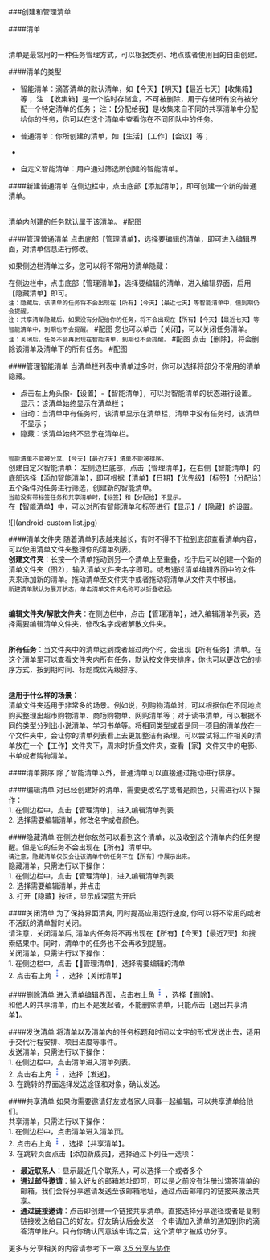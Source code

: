 ###创建和管理清单

####清单

<br >清单是最常用的一种任务管理方式，可以根据类别、地点或者使用目的自由创建。

####清单的类型
* 智能清单：滴答清单的默认清单，如【今天】【明天】【最近七天】【收集箱】等； 
注：【收集箱】是一个临时存储盒，不可被删除，用于存储所有没有被分配一个特定清单的任务； 
注：【分配给我】是收集来自不同的共享清单中分配给你的任务，你可以在这个清单中查看你在不同团队中的任务。

* 普通清单：你所创建的清单，如【生活】【工作】【会议】等；
* 
* 自定义智能清单：用户通过筛选所创建的智能清单。


####新建普通清单
在侧边栏中，点击底部【添加清单】，即可创建一个新的普通清单。

<br>清单内创建的任务默认属于该清单。
#配图

####管理普通清单
点击底部【管理清单】，选择要编辑的清单，即可进入编辑界面，对清单信息进行修改。

如果侧边栏清单过多，您可以将不常用的清单隐藏：

在侧边栏中，点击底部【管理清单】，选择要编辑的清单，进入编辑界面，启用【隐藏清单】即可。
<br>`注：隐藏后，该清单的任务将不会出现在【所有】【今天】【最近七天】等智能清单中，但到期仍会提醒。`
<br>`注：共享清单隐藏后，如果没有分配给你的任务，将不会出现在【所有】【今天】【最近七天】等智能清单中，到期也不会提醒。`
#配图
您也可以单击【关闭】，可以关闭任务清单。 
<br>`注：关闭后，任务不会再出现在智能清单，到期也不会提醒。`
#配图
点击【删除】，将会删除该清单及清单下的所有任务。
#配图

####管理智能清单 
当清单栏列表中清单过多时，你可以选择将部分不常用的清单隐藏。
* 点击左上角头像-【设置】-【智能清单】，可以对智能清单的状态进行设置。
显示：该清单始终显示在清单栏；
* 自动：当清单中有任务时，该清单显示在清单栏，清单中没有任务时，该清单不显示；
* 隐藏：该清单始终不显示在清单栏。

<br >`智能清单不能被分享、【今天】【最近7天】清单不能被排序。` 
<br >创建自定义智能清单： 
左侧边栏底部，点击【管理清单】，在右侧【智能清单】的底部选择【添加智能清单】，即可根据【清单】【日期】【优先级】【标签】【分配给】五个条件对任务进行筛选，创建新的智能清单。
<br >`当前没有带标签任务和共享清单时，【标签】和【分配给】不显示。`
<br >在【智能清单】中，可以对所有智能清单和标签进行【显示】/【隐藏】的设置。

![](android-custom list.jpg)

####清单文件夹
随着清单列表越来越长，有时不得不下拉到底部查看清单内容，可以使用清单文件夹整理你的清单列表。
<br >**创建文件夹**：长按一个清单拖动到另一个清单上至重叠，松手后可以创建一个新的清单文件夹（图2），输入清单文件夹名字即可。或者通过清单编辑界面中的文件夹来添加新的清单。拖动清单至文件夹中或者拖动将清单从文件夹中移出。
<br >`新建清单默认为展开状态，单击清单文件夹名称可以折叠收起。`

<br >**编辑文件夹/解散文件夹**：在侧边栏中，点击【管理清单】，进入编辑清单列表，选择需要编辑清单文件夹，修改名字或者解散文件夹。

<br >**所有任务**：当文件夹中的清单达到或者超过两个时，会出现【所有任务】清单。在这个清单里可以查看文件夹内所有任务，默认按文件夹排序，你也可以更改它的排序方式，按到期时间、标题或优先级排序。

<br >**适用于什么样的场景**：
<br >清单文件夹适用于非常多的场景。例如说，列购物清单时，可以根据你在不同地点购买整理出超市购物清单、商场购物单、网购清单等；对于读书清单，可以根据不同的类型分列出小说清单、学习书单等。将相同类型或者是同一项目的清单放在一个文件夹中，会让你的清单列表看上去更加整洁有条理。可以尝试将工作相关的清单放在一个【工作】文件夹下，周末时折叠文件夹，查看【家】文件夹中的电影、书单或者购物清单。

####清单排序
除了智能清单以外，普通清单可以直接通过拖动进行排序。

####编辑清单
对已经创建好的清单，需要更改名字或者是颜色，只需进行以下操作：
<br>1. 在侧边栏中，点击【管理清单】，进入编辑清单列表
<br>2. 选择需要编辑清单，修改名字或者颜色。

####隐藏清单
在侧边栏你依然可以看到这个清单，以及收到这个清单内的任务提醒。但是它的任务不会出现在【所有】清单中。
<br >`请注意，隐藏清单仅仅会让该清单中的任务不在【所有】中展示出来。`
<br >隐藏清单，只需进行以下操作：
<br>1. 在侧边栏中，点击【管理清单】，进入编辑清单列表
<br>2. 选择需要编辑清单，并点击
<br>3. 打开【隐藏】按钮，显示成深蓝为开启

####关闭清单
为了保持界面清爽, 同时提高应用运行速度, 你可以将不常用的或者不活跃的清单暂时关闭。
<br >请注意，关闭清单后, 清单内任务将不再出现在【所有】【今天】【最近7天】和搜索结果中。同时，清单中的任务也不会再收到提醒。
<br >关闭清单，只需进行以下操作：
<br>1. 在侧边栏中，点击【管理清单】，选择需要编辑的清单
<br>2. 点击右上角<img src="../images/images_android/image001.png" title="更多" width="20" />，选择【关闭清单】


####删除清单
进入清单编辑界面，点击右上角<img src="../images/images_android/image001.png" title="更多" width="20" />，选择【删除】。
<br >和他人的共享清单，而且不是发起者，不能删除清单，只能点击【退出共享清单】。

####发送清单
将清单以及清单内的任务标题和时间以文字的形式发送出去，适用于交代行程安排、项目进度等事件。
<br >发送清单，只需进行以下操作：
<br>1. 在侧边栏中，点击清单进入清单列表。
<br>2. 点击右上角<img src="../images/images_android/image001.png" title="更多" width="20" />，选择【发送】。
<br>3. 在跳转的界面选择发送途径和对象，确认发送。

####共享清单
如果你需要邀请好友或者家人同事一起编辑，可以共享清单给他们。
<br >共享清单，只需进行以下操作：
<br>1. 在侧边栏中，点击清单进入清单页。
<br>2. 点击右上角<img src="../images/images_android/image001.png" title="更多" width="20" />，选择【共享清单】。
<br>3. 在跳转页面点击【添加新成员】，选择通过下列任一选项：

   - **最近联系人**：显示最近几个联系人，可以选择一个或者多个
   - **通过邮件邀请**：输入好友的邮箱地址即可，可以是之前没有注册过滴答清单的邮箱。我们会将分享邀请发送至该邮箱地址，通过点击邮箱内的链接来激活共享。
   - **通过链接邀请**：点击即创建一个链接共享清单。直接选择分享途径或者是复制链接发送给自己的好友。好友确认后会发送一个申请加入清单的通知到你的滴答清单账户。只有你确认同意该申请之后，这个清单才被成功分享。

更多与分享相关的内容请参考下一章 [3.5 分享与协作](android_app/5_share_lists.md)

